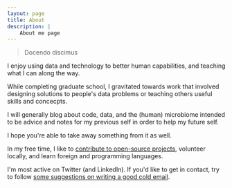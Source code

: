 ```yaml
---
layout: page
title: About
description: |
    About me page
---
```


> Docendo discimus

I enjoy using data and technology
to better human capabilities,
and teaching what I can along the way.

While completing graduate school,
I gravitated towards work
that involved designing solutions to people's data problems
or teaching others useful skills and concecpts.

I will generally blog
about code, data, and the (human) microbiome
intended to be advice and notes for my previous self
in order to help my future self.

I hope you're able to take away something from it as well.

In my free time, I like to
[contribute to open-source projects](http://resume.github.io/?erictleung),
volunteer locally,
and learn foreign and programming languages.

I'm most active on Twitter (and LinkedIn).
If you'd like to get in contact,
try to follow
[some suggestions on writing a good cold email](https://sriramk.com/coldemail).
